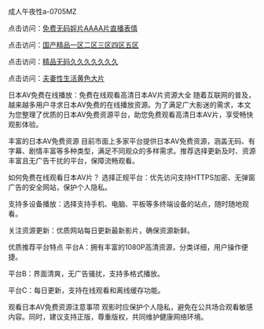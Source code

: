 
成人午夜性a-0705MZ


点击访问：<a href="https://gfd-5xg.pages.dev/">免费无码婬片AAAA片直播表情</a>

点击访问：<a href="https://vassv.pages.dev/">国产精品一区二区三区四区五区</a>

点击访问：<a href="https://gda-c7m.pages.dev/">精品无码久久久久久久久</a>

点击访问：<a href="https://fdhf-454.pages.dev/">夫妻性生活黄色大片</a>



日本AV免费在线播放：免费在线观看高清日本AV片资源大全
随着互联网的普及，越来越多用户寻求日本AV免费的在线播放资源。为了满足广大影迷的需求，本文为您整理了优质的日本AV免费资源平台，助您免费观看高清日本AV片，享受畅快观影体验。

丰富的日本AV免费资源
目前市面上多家平台提供日本AV免费资源，涵盖无码、有字幕、剧情丰富等多种类型，满足不同观众的多样需求。推荐选择更新及时、资源丰富且无广告干扰的平台，保障流畅观看。

如何免费在线观看日本AV片？
选择正规平台：优先访问支持HTTPS加密、无弹窗广告的安全网站，保护个人隐私。

支持多设备播放：选择支持手机、电脑、平板等多终端设备的站点，随时随地观看。

关注资源更新：优质网站每日更新最新影片，确保资源新鲜。

优质推荐平台特点
平台A：拥有丰富的1080P高清资源，分类详细，用户操作便捷。

平台B：界面清爽，无广告骚扰，支持多格式播放。

平台C：每日更新，支持在线观看和离线缓存功能。

观看日本AV免费资源注意事项
观影时应保护个人隐私，避免在公共场合观看敏感内容。同时，建议支持正版，尊重版权，共同维护健康网络环境。























<span style="display:none;">[Canonical link]( https://github.com/sec20250705/sec02 ）</span>
